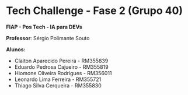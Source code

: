 # Tech Challenge - Fase 2 (Grupo 40)

**FIAP - Pos Tech - IA para DEVs**

**Professor**: Sérgio Polimante Souto

**Alunos:**

- Claiton Aparecido Pereira  - RM355839
- Eduardo Pedrosa Cajueiro   - RM355819
- Hiomone Oliveira Rodrigues - RM356011
- Leonardo Lima Ferreira     - RM355721
- Thiago Silva Cerqueira     - RM355830      
